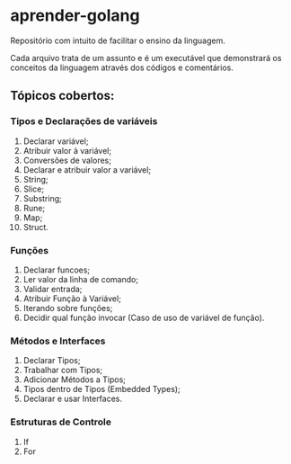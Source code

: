 # aprender-golang
Repositório com intuito de facilitar o ensino da linguagem.

Cada arquivo trata de um assunto e é um executável que demonstrará os conceitos da linguagem através dos códigos e comentários.

## Tópicos cobertos:

### Tipos e Declarações de variáveis
  01. Declarar variável;
  02. Atribuir valor à variável;
  03. Conversões de valores;
  04. Declarar e atribuir valor a variável;
  05. String;
  06. Slice;
  07. Substring;
  08. Rune;
  09. Map;
  10. Struct.
### Funções
  01. Declarar funcoes;
  02. Ler valor da linha de comando;
  03. Validar entrada;
  04. Atribuir Função à Variável;
  05. Iterando sobre funções;
  06. Decidir qual função invocar (Caso de uso de variável de função).
### Métodos e Interfaces
  01. Declarar Tipos;
  02. Trabalhar com Tipos;
  03. Adicionar Métodos a Tipos;
  04. Tipos dentro de Tipos (Embedded Types);
  05. Declarar e usar Interfaces.
### Estruturas de Controle
  01. If
  02. For  